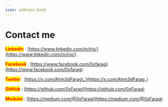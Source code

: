 ```yaml
---
icon: address-book
---
```


# Contact me

<mark style="color:red;">**LinkedIn**</mark> : [https://www.linkedin.com/in/irix/](https://www.linkedin.com/in/irix/)

<mark style="color:red;">**Facebook**</mark> : [https://www.facebook.com/0xfarag](https://www.facebook.com/0xfarag)

<mark style="color:red;">**Twitter**</mark> : [https://x.com/Ahm3dFarag\_](https://x.com/Ahm3dFarag_)

<mark style="color:red;">**GitHub**</mark> : [https://github.com/0xFarag](https://github.com/0xFarag)

<mark style="color:red;">**Meduim**</mark> : [https://medium.com/@0xFarag](https://medium.com/@0xFarag)

